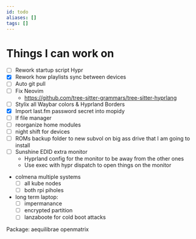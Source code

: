 ```yaml
---
id: todo
aliases: []
tags: []
---
```


# Things I can work on

- [ ] Rework startup script Hypr
- [x] Rework how playlists sync between devices
- [ ] Auto git pull
- [ ] Fix Neovim
  - https://github.com/tree-sitter-grammars/tree-sitter-hyprlang
- [ ] Stylix all Waybar colors & Hyprland Borders
- [x] Import last.fm password secret into mopidy
- [ ] lf file manager
- [ ] reorganize home modules
- [ ] night shift for devices
- [ ] ROMs backup folder to new subvol on big ass drive that I am going to install
- [ ] Sunshine EDID extra monitor
  - Hyprland config for the monitor to be away from the other ones
  - Use exec with hypr dispatch to open things on the monitor
- colmena multiple systems
  - [ ] all kube nodes
  - [ ] both rpi piholes
- long term laptop:
  - [ ] impermanance
  - [ ] encrypted partition
  - [ ] lanzaboote for cold boot attacks

Package: aequilibrae openmatrix
